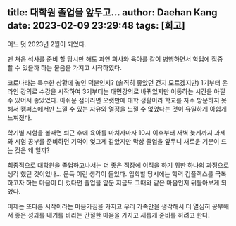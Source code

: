title: 대학원 졸업을 앞두고...
author: Daehan Kang
date: 2023-02-09 23:29:48
tags: [회고]
---
어느 덧 2023년 2월이 되었다.

맨 처음 석사를 준비 할 당시만 해도 과연 회사와 육아를 같이 병행하면서 학업에 집중 할 수 있을까 하는 물음을 가지고 시작하였다.

코로나라는 특수한 상황에 놓인 덕분인지? (솔직히 좋았던 건지 모르겠지만) 1기부터 온라인 강의로 수강을 시작하여 3기부터는 대면강의로 바뀌었지만
이동하는 시간을 아낄 수 있어서 좋았었다. 아쉬운 점이라면 오랫만에 대학 생활이라 학교를 자주 방문하지 못해서 캠퍼스에서만 느낄 수 있는 자유와 열정을 
느낄 수 없었다는 것이 유일하게 아쉽게 느껴졌다.

학기별 시험을 볼때면 퇴근 후에 육아를 마치자마자 10시 이후부터 새벽 늦게까지 과제와 시험 공부를 준비하던 기억이 엊그제 같았지만 막상 졸업을 앞두니 새로운 기분이 드는 것은 왜 일까? 

최종적으로 대학원을 졸업하고나서는 더 좋은 직장에 이직을 하기 위한 하나의 과정으로 생각 했던 것이었나... 문득 이런 생각이 들었다.
입학할 당시에는 학력 컴플렉스를 극복하고자 하는 마음이 더 컸다면 졸업을 앞둔 지금도 그때와 같은 마음인지 뒤돌아보게 되었다.

이제는 또다른 시작이라는 마음가짐을 가지고 우리 가족만을 생각해서 더 열심히 공부해서 좋은 성과를 내기를 바라는 간절한 마음을 가지고 새롭게 준비를 하려고 한다.